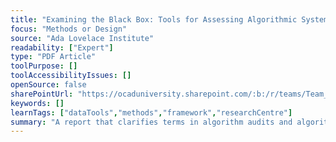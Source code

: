 ```yaml
---
title: "Examining the Black Box: Tools for Assessing Algorithmic Systems"
focus: "Methods or Design"
source: "Ada Lovelace Institute"
readability: ["Expert"]
type: "PDF Article"
toolPurpose: []
toolAccessibilityIssues: []
openSource: false
sharePointUrl: "https://ocaduniversity.sharepoint.com/:b:/r/teams/Team_WeCount/Shared%20Documents/Resources%20and%20Tools/Literature%20(curated)/Examining%20the%20Black%20Box.pdf?csf=1&web=1&e=MLZ8n8"
keywords: []
learnTags: ["dataTools","methods","framework","researchCentre"]
summary: "A report that clarifies terms in algorithm audits and algorithmic impact assessments, and the current state of research and practice. "
---
```


